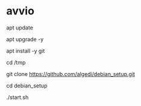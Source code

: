# avvio

apt update

apt upgrade -y

apt install -y git

cd /tmp

git clone https://github.com/algedi/debian_setup.git

cd debian_setup

./start.sh

